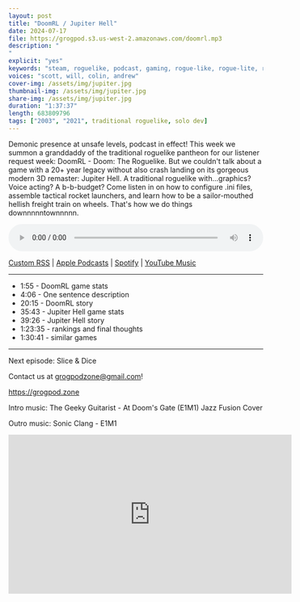 ```yaml
---
layout: post
title: "DoomRL / Jupiter Hell"
date: 2024-07-17
file: https://grogpod.s3.us-west-2.amazonaws.com/doomrl.mp3
description: "
"
explicit: "yes" 
keywords: "steam, roguelike, podcast, gaming, rogue-like, rogue-lite, roguelite"
voices: "scott, will, colin, andrew"
cover-img: /assets/img/jupiter.jpg
thumbnail-img: /assets/img/jupiter.jpg
share-img: /assets/img/jupiter.jpg
duration: "1:37:37"
length: 683809796
tags: ["2003", "2021", traditional roguelike, solo dev]
---
```


Demonic presence at unsafe levels, podcast in effect! This week we summon a granddaddy of the traditional roguelike pantheon for our listener request week: DoomRL - Doom: The Roguelike. But we couldn't talk about a game with a 20+ year legacy without also crash landing on its gorgeous modern 3D remaster: Jupiter Hell. A traditional roguelike with...graphics? Voice acting? A b-b-budget? Come listen in on how to configure .ini files, assemble tactical rocket launchers, and learn how to be a sailor-mouthed hellish freight train on wheels. That's how we do things downnnnntownnnnn.


<div class="container">
  <audio controls style="width: 100%;">
    <source src="https://grogpod.s3.us-west-2.amazonaws.com/doomrl.mp3" type="audio/mpeg">
  </audio>
</div>

[Custom RSS](https://grogpod.zone/feed.xml) | [Apple Podcasts](https://podcasts.apple.com/us/podcast/grogpod/id1650474911) | [Spotify](https://open.spotify.com/show/655SEhPUWIC77oO3hILe0b) | [YouTube Music](https://music.youtube.com/playlist?list=PL-ShOmyMvd4jYFChE6tgj0JYG8RKK4xe0) 

---
* 1:55 - DoomRL game stats
* 4:06 - One sentence description
* 20:15 - DoomRL story
* 35:43 - Jupiter Hell game stats
* 39:26 - Jupiter Hell story
* 1:23:35 - rankings and final thoughts
* 1:30:41 - similar games

---



Next episode: Slice & Dice

Contact us at grogpodzone@gmail.com!

https://grogpod.zone

Intro music: The Geeky Guitarist - At Doom's Gate (E1M1) Jazz Fusion Cover

Outro music: Sonic Clang - E1M1

<div class="embed-responsive embed-responsive-16by9">
<iframe width="560" height="315" src="https://www.youtube.com/embed/xxxxxx" title="YouTube video player" frameborder="0" allow="accelerometer; autoplay; clipboard-write; encrypted-media; gyroscope; picture-in-picture" allowfullscreen></iframe>
</div>
